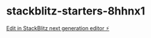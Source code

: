# stackblitz-starters-8hhnx1

[Edit in StackBlitz next generation editor ⚡️](https://stackblitz.com/~/github.com/QUB3RN4T0R/stackblitz-starters-8hhnx1)